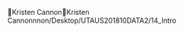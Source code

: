 Kristen Cannon                                        K r i s t e n   C a n n o n   n n o n / D e s k t o p / U T A U S 2 0 1 8 1 0 D A T A 2 / 1 4 _ I n t r o 